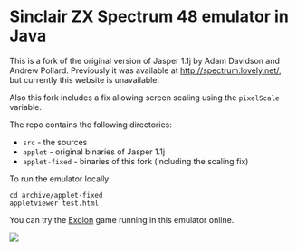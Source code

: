 Sinclair ZX Spectrum 48 emulator in Java
========================================

This is a fork of the original version of Jasper 1.1j by
Adam Davidson and Andrew Pollard. Previously it was available at
http://spectrum.lovely.net/, but currently this website is unavailable.

Also this fork includes a fix allowing screen scaling using the `pixelScale`
variable.

The repo contains the following directories:

* `src` - the sources
* `applet` - original binaries of Jasper 1.1j
* `applet-fixed` - binaries of this fork (including the scaling fix)

To run the emulator locally:

    cd archive/applet-fixed
    appletviewer test.html

You can try the [Exolon][] game running in this emulator online.

[Exolon]: http://begoon.github.com/jasper

![](https://raw.github.com/begoon/jasper/master/archive/screenshots/exolon-in-jasper.png)
